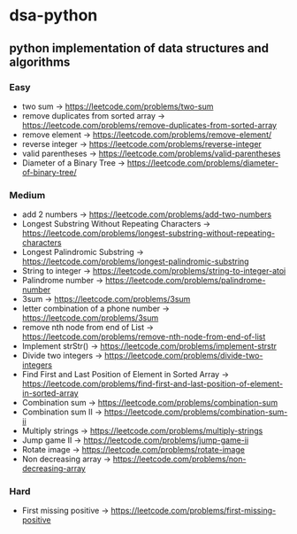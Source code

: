 # dsa-python
## python implementation of data structures and algorithms

### Easy 
- two sum -> https://leetcode.com/problems/two-sum
- remove duplicates from sorted array -> https://leetcode.com/problems/remove-duplicates-from-sorted-array
- remove element -> https://leetcode.com/problems/remove-element/
- reverse integer -> https://leetcode.com/problems/reverse-integer
- valid parentheses -> https://leetcode.com/problems/valid-parentheses
- Diameter of a Binary Tree -> https://leetcode.com/problems/diameter-of-binary-tree/

### Medium
- add 2 numbers -> https://leetcode.com/problems/add-two-numbers
- Longest Substring Without Repeating Characters -> https://leetcode.com/problems/longest-substring-without-repeating-characters
- Longest Palindromic Substring -> https://leetcode.com/problems/longest-palindromic-substring
- String to integer -> https://leetcode.com/problems/string-to-integer-atoi
- Palindrome number -> https://leetcode.com/problems/palindrome-number
- 3sum -> https://leetcode.com/problems/3sum
- letter combination of a phone number -> https://leetcode.com/problems/3sum
- remove nth node from end of List -> https://leetcode.com/problems/remove-nth-node-from-end-of-list
- Implement strStr() -> https://leetcode.com/problems/implement-strstr
- Divide two integers -> https://leetcode.com/problems/divide-two-integers
- Find First and Last Position of Element in Sorted Array -> https://leetcode.com/problems/find-first-and-last-position-of-element-in-sorted-array
- Combination sum -> https://leetcode.com/problems/combination-sum
- Combination sum II -> https://leetcode.com/problems/combination-sum-ii
- Multiply strings -> https://leetcode.com/problems/multiply-strings
- Jump game II -> https://leetcode.com/problems/jump-game-ii
- Rotate image -> https://leetcode.com/problems/rotate-image
- Non decreasing array -> https://leetcode.com/problems/non-decreasing-array


### Hard
- First missing positive -> https://leetcode.com/problems/first-missing-positive